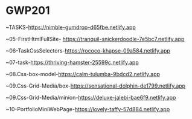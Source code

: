 # GWP201
~TASKS-https://nimble-gumdrop-d65fbe.netlify.app

~05-FirstHtmlFullSite- https://tranquil-snickerdoodle-7e5bc7.netlify.app 

~06-TaskCssSelectors-https://rococo-khapse-09a584.netlify.app 

~07-task-https://thriving-hamster-25599c.netlify.app

~08.Css-box-model-https://calm-tulumba-9bdcd2.netlify.app

~09.Css-Grid-Media/box-https://sensational-dolphin-de1799.netlify.app

~09.Css-Grid-Media/minion-https://deluxe-jalebi-bae6f9.netlify.app

~10-PortfolioMiniWebPage-https://lovely-taffy-57d884.netlify.app
